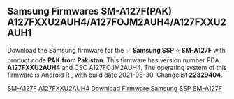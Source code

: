 <h2>Samsung Firmwares SM-A127F(PAK) A127FXXU2AUH4/A127FOJM2AUH4/A127FXXU2AUH1</h2>
Download the Samsung firmware for the ✅ <strong>Samsung SSP </strong> ⭐ <strong>SM-A127F</strong> with product code <strong>PAK</strong> <strong> from Pakistan</strong>. This firmware has version number PDA <strong>A127FXXU2AUH4</strong> and CSC A127FOJM2AUH4. The operating system of this firmware is Android R , with build date 2021-08-30. Changelist <strong>22329404</strong>.


[SM-A127F](https://samfirm.shop/samsung/model/SM-A127F)
[A127FXXU2AUH4](https://samfirm.shop/samsung/pda/A127FXXU2AUH4)
[Download Firmware Samsung SSP SM-A127F](https://samfirm.shop/samsung/firmware/451047)

